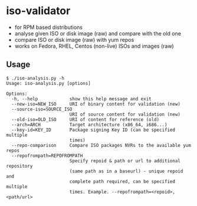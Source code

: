 # iso-validator
- for RPM based distributions
- analyse given ISO or disk image (raw) and compare with the old one
- compare ISO or disk image (raw) with yum repos
- works on Fedora, RHEL, Centos (non-live) ISOs and images (raw)

## Usage
```
$ ./iso-analysis.py -h
Usage: iso-analysis.py [options]

Options:
  -h, --help            show this help message and exit
  --new-iso=NEW_ISO     URI of binary content for validation (new)
  --source-iso=SOURCE_ISO
                        URI of source content for validation (new)
  --old-iso=OLD_ISO     URI of content for reference (old)
  --arch=ARCH           Target architecture (x86_64, i686...)
  --key-id=KEY_ID       Package signing Key ID (can be specified multiple
                        times)
  --repo-comparison     Compare ISO packages NVRs to the available yum repos
  --repofrompath=REPOFROMPATH
                        Specify repoid & path or url to additional repository
                        (same path as in a baseurl) - unique repoid and
                        complete path required, can be specified multiple
                        times. Example. --repofrompath=<repoid>,<path/url>
```
